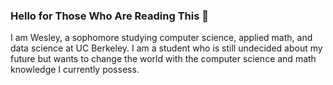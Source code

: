 ### Hello for Those Who Are Reading This 👋

I am Wesley, a sophomore studying computer science, applied math, and data science at UC Berkeley. I am a student who is still undecided about my future but wants to change the world with the computer science and math knowledge I currently possess.
<!--
**WKaiZ/WKaiZ** is a ✨ _special_ ✨ repository because its `README.md` (this file) appears on your GitHub profile.

Here are some ideas to get you started:

- 🔭 I’m currently working on ...
- 🌱 I’m currently learning ...
- 👯 I’m looking to collaborate on ...
- 🤔 I’m looking for help with ...
- 💬 Ask me about ...
- 📫 How to reach me: ...
- 😄 Pronouns: ...
- ⚡ Fun fact: ...
-->

